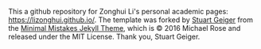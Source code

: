 This a github repository for Zonghui Li's personal academic pages: https://lizonghui.github.io/. The template was forked by [Stuart Geiger](https://github.com/staeiou) from the [Minimal Mistakes Jekyll Theme](https://mmistakes.github.io/minimal-mistakes/), which is © 2016 Michael Rose and released under the MIT License. Thank you, Stuart Geiger.
